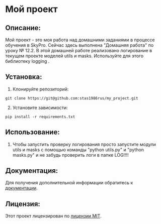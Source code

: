 # Мой проект

## Описание:

Мой проект - это моя работа над домашними заданиями в процессе обучения в SkyPro.
Сейчас здесь выполнена "Домашняя работа" по уроку № 12.2. 
В этой домашней работе реализовано логирование в текущем проекте моделей utils и masks. Используйте для этого библиотеку 
logging
.

## Установка:

1. Клонируйте репозиторий:
```
git clone https://git@github.com:stas1986rus/my_project.git
```
2. Установите зависимости:
```
pip install -r requirements.txt
```


## Использование:

1. Чтобы запустить проверку логирования просто запустите модули utils и masks с помощью команды "python utils.py" и "python masks.py" и не забудь проверить логи в папке LOG!!!!

## Документация:

Для получения дополнительной информации обратитесь к [документации](docs/README.md).

## Лицензия:

Этот проект лицензирован по [лицензии MIT](LICENSE).